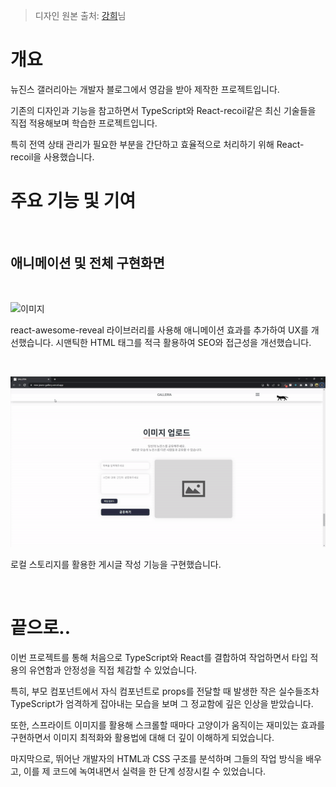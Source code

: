 > 디자인 원본 출처: [강희](https://github.com/kheeyaa)님

# 개요

뉴진스 갤러리아는 개발자 블로그에서 영감을 받아 제작한 프로젝트입니다.

기존의 디자인과 기능을 참고하면서 TypeScript와 React-recoil같은 최신 기술들을 직접 적용해보며
학습한 프로젝트입니다.

특히 전역 상태 관리가 필요한 부분을 간단하고 효율적으로 처리하기 위해 React-recoil을 사용했습니다.


# 주요 기능 및 기여
<br/>

## 애니메이션 및 전체 구현화면

<br/>

![이미지](public/assets/images/test1.gif)

react-awesome-reveal 라이브러리를 사용해 애니메이션 효과를 추가하여 UX를 개선했습니다.
시맨틱한 HTML 태그를 적극 활용하여 SEO와 접근성을 개선했습니다.

<br/>

![이미지](public/assets/images/test2.gif)

로컬 스토리지를 활용한 게시글 작성 기능을 구현했습니다.


<br/>


# 끝으로..

이번 프로젝트를 통해 처음으로 TypeScript와 React를 결합하여 작업하면서
타입 적용의 유연함과 안정성을 직접 체감할 수 있었습니다.

특히, 부모 컴포넌트에서 자식 컴포넌트로 props를 전달할 때 발생한 작은 실수들조차 TypeScript가 엄격하게 잡아내는 모습을 보며 그 정교함에 깊은 인상을 받았습니다.

또한, 스프라이트 이미지를 활용해 스크롤할 때마다 고양이가 움직이는 재미있는 효과를 구현하면서
이미지 최적화와 활용법에 대해 더 깊이 이해하게 되었습니다.

마지막으로, 뛰어난 개발자의 HTML과 CSS 구조를 분석하며 그들의 작업 방식을 배우고, 이를 제 코드에 녹여내면서 실력을 한 단계 성장시킬 수 있었습니다.

